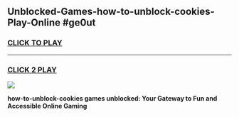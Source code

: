 
## Unblocked-Games-how-to-unblock-cookies-Play-Online #ge0ut
<h3>
<a href="https://news.freeplayer.one?title=how-to-unblock-cookies&ref=3">CLICK TO PLAY</a></h3>
<hr>

<h3>
<a href="https://news.freeplayer.one?title=how-to-unblock-cookies&ref=3">CLICK 2 PLAY</a>
  
</h3>

<a href="https://news.freeplayer.one?title=how-to-unblock-cookies&ref=3"><img src="https://clearcache.store/games.png"></a>


**how-to-unblock-cookies games unblocked: Your Gateway to Fun and Accessible Online Gaming**
